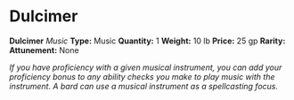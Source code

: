 # Dulcimer

**Dulcimer**
_Music_
**Type:** Music
**Quantity:** 1
**Weight:** 10 lb
**Price:** 25 gp
**Rarity:** 
**Attunement:** None

*If you have proficiency with a given musical instrument, you can add your proficiency bonus to any ability checks you make to play music with the instrument. A bard can use a musical instrument as a spellcasting focus.*